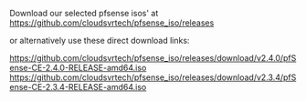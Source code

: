 Download our selected pfsense isos' at  https://github.com/cloudsvrtech/pfsense_iso/releases     

or alternatively use these direct download links:   


https://github.com/cloudsvrtech/pfsense_iso/releases/download/v2.4.0/pfSense-CE-2.4.0-RELEASE-amd64.iso    
https://github.com/cloudsvrtech/pfsense_iso/releases/download/v2.3.4/pfSense-CE-2.3.4-RELEASE-amd64.iso   


 
